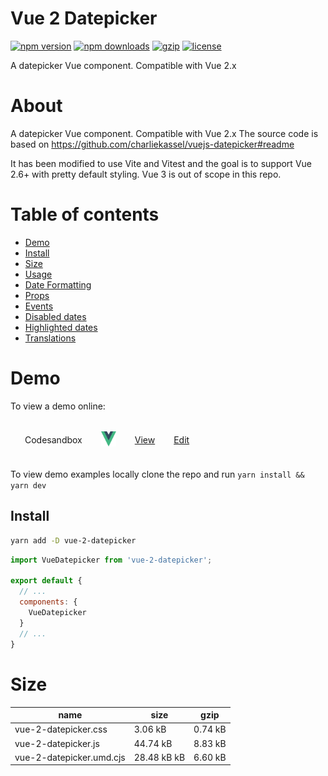 # Vue 2 Datepicker

[![npm version](https://img.shields.io/npm/v/vue-2-datepicker.svg?style=flat-square)](https://www.npmjs.com/package/vue-2-datepicker)
[![npm downloads](https://img.shields.io/npm/dm/vue-2-datepicker.svg?style=flat-square)](https://www.npmjs.com/package/vue-2-datepicker)
[![gzip](https://img.shields.io/bundlephobia/minzip/vue-2-datepicker.svg)](https://bundlephobia.com/result?p=vue-2-datepicker)
[![license](https://img.shields.io/github/license/kunukn/vue-2-datepicker.svg)](https://github.com/kunukn/vue-2-datepicker/blob/master/LICENSE)

A datepicker Vue component. Compatible with Vue 2.x

# About
A datepicker Vue component. Compatible with Vue 2.x
The source code is based on https://github.com/charliekassel/vuejs-datepicker#readme

It has been modified to use Vite and Vitest and the goal is to support Vue 2.6+ with pretty default styling.
Vue 3 is out of scope in this repo.

# Table of contents

- [Demo](#demo)
- [Install](#install)
- [Size](#size)
- [Usage](#usage)
- [Date Formatting](#date-formatting)
- [Props](#available-props)
- [Events](#events)
- [Disabled dates](#disabled-dates)
- [Highlighted dates](#highlighted-dates)
- [Translations](#translations)

# Demo

To view a demo online:

<table style="border-spacing: 16px;border-collapse: separate;">

<tr>
<td>Codesandbox</td>
<td><img width="24" height="24" src="ui-library-logo/Vue-logo.svg"/></td>
<td><a href="#" target="_blank">View</a></td>
<td><a href="#" target="_blank" >Edit</a></td>
</tr>

</table>

To view demo examples locally clone the repo and run `yarn install && yarn dev`



## Install

``` bash
yarn add -D vue-2-datepicker
```

``` js
import VueDatepicker from 'vue-2-datepicker';

export default {
  // ...
  components: {
    VueDatepicker
  }
  // ...
}
```

# Size

| name                     | size        | gzip    |
| ------------------------ | ----------- | ------- |
| vue-2-datepicker.css     | 3.06 kB     | 0.74 kB |
| vue-2-datepicker.js      | 44.74 kB    | 8.83 kB |
| vue-2-datepicker.umd.cjs | 28.48 kB kB | 6.60 kB |
